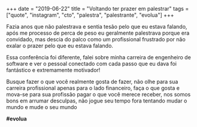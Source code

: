 +++
date = "2019-06-22"
title = "Voltando ter prazer em palestrar"
tags = ["quote", "instagram", "cto", "palestra", "palestrante", "evolua"]
+++

Fazia anos que não palestrava e sentia tesão pelo que eu estava falando, após me processo de perca de peso eu geralmente palestrava porque era convidado, mas descia do palco como um profissional frustrado por não exalar o prazer pelo que eu estava falando.

Essa conferência foi diferente, falei sobre minha carreira de engenheiro de software e ver o pessoal conectado com cada passo que eu dava foi fantástico e extremamente motivador!

Busque fazer o que você realmente gosta de fazer, não olhe para sua carreira profissional apenas para o lado financeiro, faça o que gosta e mova-se para sua profissão pagar o que você merece receber, nos somos bons em arrumar desculpas, não jogue seu tempo fora tentando mudar o mundo e mude o seu mundo

**#evolua**
